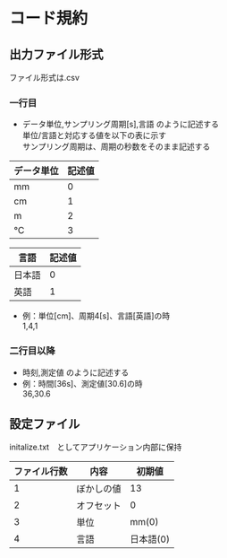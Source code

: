 # コード規約  
## 出力ファイル形式  
ファイル形式は.csv  
### 一行目
* データ単位,サンプリング周期[s],言語 のように記述する  
単位/言語と対応する値を以下の表に示す  
サンプリング周期は、周期の秒数をそのまま記述する  

|データ単位|記述値|
|---|---|
|mm|0|
|cm|1|
|m|2|
|℃|3|

|言語|記述値|
|---|---|
|日本語|0|
|英語|1|

* 例：単位[cm]、周期4[s]、言語[英語]の時  
    1,4,1  

### 二行目以降
* 時刻,測定値 のように記述する
* 例：時間[36s]、測定値[30.6]の時  
    36,30.6  

## 設定ファイル
initalize.txt　としてアプリケーション内部に保持  

|ファイル行数|内容|初期値|
|---|---|---|
|1|ぼかしの値|13|
|2|オフセット|0|
|3|単位|mm(0)|
|4|言語|日本語(0)|


